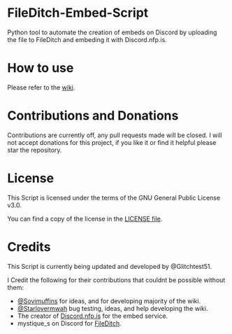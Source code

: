 FileDitch-Embed-Script
=====
Python tool to automate the creation of embeds on Discord by uploading the file to FileDitch and embeding it with Discord.nfp.is.

How to use
=====
Please refer to the [wiki](https://github.com/Glitchtest51/FileDitch-Embed-Script/wiki/Using-FileDitch-Revamped).

Contributions and Donations
=====
Contributions are currently off, any pull requests made will be closed.
I will not accept donations for this project, if you like it or find it helpful please star the repository.

License
=====
This Script is licensed under the terms of the GNU General Public License v3.0.

You can find a copy of the license in the [LICENSE file](LICENSE).

Credits
=====
This Script is currently being updated and developed by @Glitchtest51.

I Credit the following for their contributions that couldnt be possible without them:
- [@Sovimuffins](https://github.com/sovimuffins) for ideas, and for developing majority of the wiki.
- [@Starlovermwah](https://github.com/Starlovermwah) bug testing, ideas, and help developing the wiki.
- The creator of [Discord.nfp.is](https://discord.nfp.is) for the embed service.
- mystique_s on Discord for [FileDitch](https://fileditch.com).
